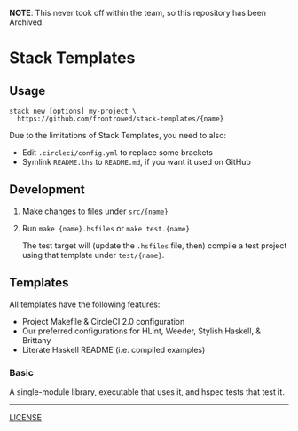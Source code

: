 **NOTE**: This never took off within the team, so this repository has been Archived.

# Stack Templates

## Usage

```console
stack new [options] my-project \
  https://github.com/frontrowed/stack-templates/{name}
```

Due to the limitations of Stack Templates, you need to also:

- Edit `.circleci/config.yml` to replace some brackets
- Symlink `README.lhs` to `README.md`, if you want it used on GitHub

## Development

1. Make changes to files under `src/{name}`
1. Run `make {name}.hsfiles` or `make test.{name}`

   The test target will (update the `.hsfiles` file, then) compile a test
   project using that template under `test/{name}`.

## Templates

All templates have the following features:

- Project Makefile & CircleCI 2.0 configuration
- Our preferred configurations for HLint, Weeder, Stylish Haskell, & Brittany
- Literate Haskell README (i.e. compiled examples)

### Basic

A single-module library, executable that uses it, and hspec tests that test it.

---

[LICENSE](./LICENSE)
